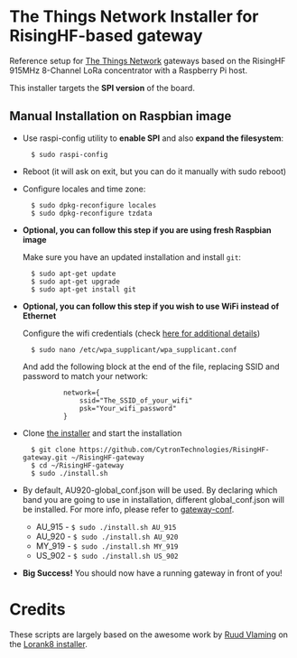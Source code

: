 # The Things Network Installer for RisingHF-based gateway

Reference setup for [The Things Network](http://thethingsnetwork.org/) gateways based on the RisingHF 915MHz 8-Channel LoRa concentrator with a Raspberry Pi host.

This installer targets the **SPI version** of the board.

## Manual Installation on Raspbian image

- Use raspi-config utility to **enable SPI** and also **expand the filesystem**:

        $ sudo raspi-config

- Reboot (it will ask on exit, but you can do it manually with sudo reboot)
- Configure locales and time zone:

        $ sudo dpkg-reconfigure locales
        $ sudo dpkg-reconfigure tzdata

- **Optional, you can follow this step if you are using fresh Raspbian image**

  Make sure you have an updated installation and install `git`:

        $ sudo apt-get update
        $ sudo apt-get upgrade
        $ sudo apt-get install git

- **Optional, you can follow this step if you wish to use WiFi instead of Ethernet**

  Configure the wifi credentials (check [here for additional details](https://www.raspberrypi.org/documentation/configuration/wireless/wireless-cli.md))

        $ sudo nano /etc/wpa_supplicant/wpa_supplicant.conf 

  And add the following block at the end of the file, replacing SSID and password to match your network:

                network={
                    ssid="The_SSID_of_your_wifi"
                    psk="Your_wifi_password"
                }
 
- Clone [the installer](https://github.com/CytronTechnologies/RisingHF-gateway/) and start the installation

        $ git clone https://github.com/CytronTechnologies/RisingHF-gateway.git ~/RisingHF-gateway
        $ cd ~/RisingHF-gateway
        $ sudo ./install.sh

- By default, AU920-global_conf.json will be used. By declaring which band you are going to use in installation, different global_conf.json will be installed. For more info, please refer to [gateway-conf](https://github.com/CytronTechnologies/gateway-conf).
	
	* AU_915 - `$ sudo ./install.sh AU_915`
	* AU_920 - `$ sudo ./install.sh AU_920`
	* MY_919 - `$ sudo ./install.sh MY_919`
	* US_902 - `$ sudo ./install.sh US_902`

- **Big Success!** You should now have a running gateway in front of you!

# Credits

These scripts are largely based on the awesome work by [Ruud Vlaming](https://github.com/devlaam) on the [Lorank8 installer](https://github.com/Ideetron/Lorank).
